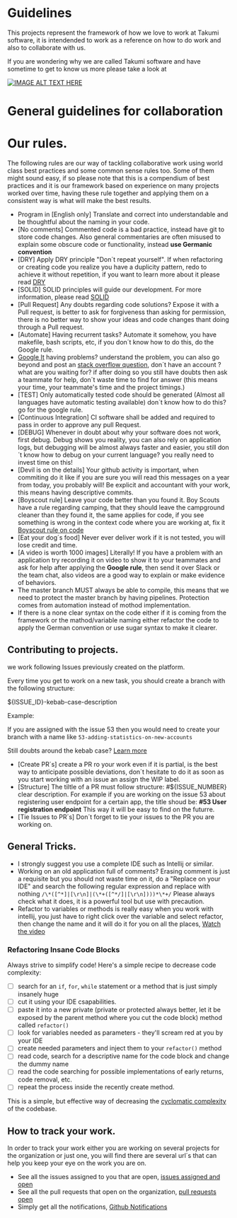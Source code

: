 # Guidelines

This projects represent the framework of how we love to work at Takumi software, it is intendended
to work as a reference on how to do work and also to collaborate with us. 

If you are wondering why we are called Takumi software and have sometime to get to know us more please take a look at

[![IMAGE ALT TEXT HERE](https://img.youtube.com/vi/9EI3aEFANBo/0.jpg)](https://www.youtube.com/watch?v=9EI3aEFANBo)

# General guidelines for collaboration

# Our rules. 

The following rules are our way of tackling collaborative work using world class best practices
and some common sense rules too. Some of them might sound easy, if so please note that this is a compendium
of best practices and it is our framework based on experience on many projects worked over time, having these rule together
and applying them on a consistent way is what will make the best results.


- Program in [English only] Translate and correct into understandable and be thoughtful about the naming in your code.
- [No comments] Commented code is a bad practice, instead have git to store code changes. Also general commentaries are often misused to explain some obscure code or functionality, instead **use Germanic convention**  
- [DRY] Apply DRY principle "Don´t repeat yourself". If when refactoring or creating code you realize you have a duplicity pattern, redo to achieve it without repetition, if you want to learn more about it please read [DRY](https://dzone.com/articles/software-design-principles-dry-kiss-and-yagni)
- [SOLID] SOLID principles will guide our development. For more information, please read [SOLID](https://www.hashbangcode.com/article/solid-principles-php)
- [Pull Request] Any doubts regarding code solutions? Expose it with a Pull request, is better to ask for forgiveness than asking for permission, there is no better way to show your ideas and code changes thant doing through a Pull request.
- [Automate] Having recurrent tasks? Automate it somehow, you have makefile, bash scripts, etc, if you don´t know how to do this, do the Google rule.
- [Google It](www.google.com) having problems? understand the problem, you can also go beyond and post an [stack overflow question](https://stackoverflow.com/), don´t have an account ? what are you waiting for? if after doing so you still have doubts then ask a teammate for help, don´t waste time to find for answer (this means your time, your teammate's time and the project timings.)
- [TEST] Only automatically tested code should be generated (Almost all languages have automatic testing available) don´t know how to do this? go for the google rule.
- [Continuous Integration] CI software shall be added and required to pass in order to approve any pull Request. 
- [DEBUG] Whenever in doubt about why your software does not work, first debug. Debug shows you reality, you can also rely on application logs, but debugging will be almost always faster and easier, you still don´t know how to debug on your current language? you really need to invest time on this!
- [Devil is on the details] Your github activity is important, when commiting do it like if you are sure you will read this messages on a year from today, you probably will! Be explicit and accountant with your work, this means having descriptive commits.
- [Boyscout rule] Leave your code better than you found it. Boy Scouts have a rule regarding camping, that they should leave the campground cleaner than they found it, the same applies for code, if you see something is wrong in the context code where you are working at, fix it [Boyscout rule on code](https://medium.com/@biratkirat/step-8-the-boy-scout-rule-robert-c-martin-uncle-bob-9ac839778385) 
- [Eat your dog´s food] Never ever deliver work if it is not tested, you will lose credit and time.
- [A video is worth 1000 images] Literally! If you have a problem with an application try recording it on video to show it to your teammates and ask for help after applying the **Google rule**, then send it over Slack or the team chat, also videos are a good way to explain or make evidence of behaviors. 
- The master branch MUST always be able to compile, this means that we need to protect the master branch by having pipelines. Protection comes from automation instead of mothod implementation.
- If there is a none clear syntax on the code either if it is coming from the framework or the mathod/variable naming either refactor the code to apply the German convention or use sugar syntax to make it clearer.


## Contributing to projects.

we work following Issues previously created on the platform. 

Every time you get to work on a new task, you should create a branch with the following structure: 

${ISSUE_ID}-kebab-case-description

Example: 

If you are assigned with the issue 53 then you would need to create your branch with a name like `53-adding-statistics-on-new-accounts`

Still doubts around the kebab case? [Learn more](https://wiki.c2.com/?KebabCase)

- [Create PR´s] create a PR ro your work even if it is partial, is the best way to anticipate possible deviations, don´t hesitate to do it as soon as you start working with an issue an assign the WIP label.
- [Structure] The tiltle of a PR must follow structure: #${ISSUE_NUMBER} clear description. For example if you are working on the issue 53 about registering user endpoint for a certain app, the title shoud be: **#53 User registration endpoint** This way it will be easy to find on the futurre.
- [Tie Issues to PR´s] Don´t forget to tie your issues to the PR you are working on.
 
## General Tricks.

-  I strongly suggest you use a complete IDE such as Intellij or similar.
-  Working on an old application full of comments? Erasing comment is just a requisite but you should not waste time on it, do a "Replace on your IDE" and search the following regular expression and replace with nothing
  `/\*([^*]|[\r\n]|(\*+([^*/]|[\r\n])))*\*+/`
Please always check what it does, it is a powerful tool but use with precaution.
-  Refactor to variables or methods is really easy when you work with intellij, you just have to right click over the variable and select refactor, then change the name and it will do it for you on all the places, [Watch the video](https://www.youtube.com/watch?v=_Fv7Bn9qwkI)

### Refactoring Insane Code Blocks
Always strive to simplify code! Here's a simple recipe to decrease code complexity:

- [ ] search for an `if`, `for`, `while` statement or a method that is just simply insanely huge
- [ ] cut it using your IDE csapabilities.
- [ ] paste it into a new private (private or protected always better, let it be exposed by the parent method where you cut the code block) method called `refactor()`
- [ ] look for variables needed as parameters - they'll scream red at you by your IDE
- [ ] create needed parameters and inject them to your `refactor()` method
- [ ] read code, search for a descriptive name for the code block and change the dummy name
- [ ] read the code searching for possible implementations of early returns, code removal, etc.
- [ ] repeat the process inside the recently create method.

This is a simple, but effective way of decreasing the [cyclomatic complexity](https://en.wikipedia.org/wiki/Cyclomatic_complexity) of the codebase.

## How to track your work.

In order to track your work either you are working on several projects for the organization or just one, you will find there are several url´s that can help you keep your eye on the work you are on.

- See all the issues assigned to you that are open, [issues assigned and open](https://github.com/issues?q=user%3Atakumi-software+is%3Aopen)
- See all the pull requests that open on the organization, [pull requests open](https://github.com/pulls?q=user%3Atakumi-software+is%3Aopen)
- Simply get all the notifications, [Github Notifications](https://github.com/notifications)
      
